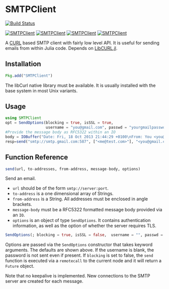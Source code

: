 # SMTPClient

[![Build Status](https://travis-ci.org/aviks/SMTPClient.jl.svg?branch=master)](https://travis-ci.org/aviks/SMTPClient.jl)

[![SMTPClient](http://pkg.julialang.org/badges/SMTPClient_0.3.svg)](http://pkg.julialang.org/?pkg=SMTPClient&ver=0.3)
[![SMTPClient](http://pkg.julialang.org/badges/SMTPClient_0.4.svg)](http://pkg.julialang.org/?pkg=SMTPClient&ver=0.4)
[![SMTPClient](http://pkg.julialang.org/badges/SMTPClient_0.5.svg)](http://pkg.julialang.org/?pkg=SMTPClient&ver=0.5)
[![SMTPClient](http://pkg.julialang.org/badges/SMTPClient_0.6.svg)](http://pkg.julialang.org/?pkg=SMTPClient&ver=0.6)

A [CURL](curl.haxx.se) based SMTP client with fairly low level API.
It is useful for sending emails from within Julia code.
Depends on [LibCURL.jl](https://github.com/JuliaWeb/LibCURL.jl/).

## Installation

```julia
Pkg.add("SMTPClient")
```

The libCurl native library must be available.
It is usually installed with the base system in most Unix variants.

## Usage

```julia
using SMTPClient
opt = SendOptions(blocking = true, isSSL = true,
                  username = "you@gmail.com", passwd = "yourgmailpassword")
#Provide the message body as RFC5322 within an IO
body = IOBuffer("Date: Fri, 18 Oct 2013 21:44:29 +0100\nFrom: You <you@gmail.com>\nTo: me@test.com\nSubject: Julia Test\n\nTest Message")
resp=send("smtp://smtp.gmail.com:587", ["<me@test.com>"], "<you@gmail.com>", body, opt)
```

## Function Reference

```julia
send(url, to-addresses, from-address, message-body, options)
```

Send an email.
  * `url` should be of the form `smtp://server:port`.
  * `to-address` is a one dimensional array of Strings.
  * `from-address` is a String. All addresses must be enclosed in angle brackets.
  * `message-body` must be a RFC5322 formatted message body provided via an `IO`.
  * `options` is an object of type `SendOptions`. It contains authentication information, as well as the option of whether the server requires TLS.


```julia
SendOptions(; blocking = true, isSSL = false,  username = "", passwd = "")
```

Options are passed via the `SendOptions` constructor that takes keyword arguments.
The defaults are shown above.
If the username is blank, the password is not sent even if present.
If `blocking` is set to false, the `send` function is executed
via a `remotecall` to the current node and it will return a `Future` object.

Note that no keepalive is implemented.
New connections to the SMTP server are created for each message.
